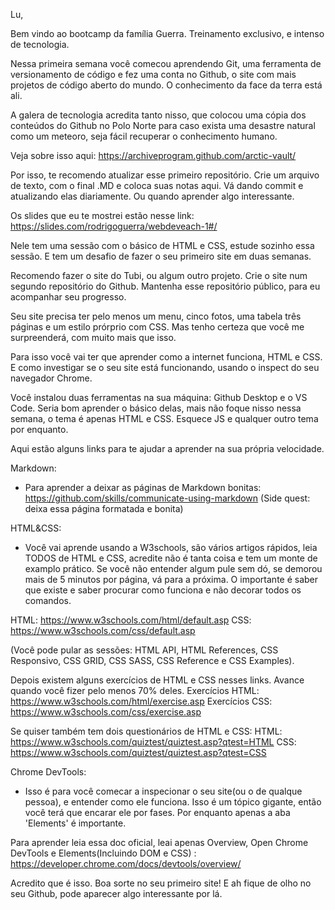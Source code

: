Lu,

Bem vindo ao bootcamp da família Guerra. Treinamento exclusivo, e intenso de tecnologia.

Nessa primeira semana você comecou aprendendo Git, uma ferramenta de versionamento de código e fez uma conta no Github, o site com mais projetos de código aberto do mundo. O conhecimento da face da terra está ali.

A galera de tecnologia acredita tanto nisso, que colocou uma cópia dos conteúdos do Github no Polo Norte para caso exista uma desastre natural como um meteoro, seja fácil recuperar o conhecimento humano.

Veja sobre isso aqui: https://archiveprogram.github.com/arctic-vault/

Por isso, te recomendo atualizar esse primeiro repositório. Crie um arquivo de texto, com o final .MD e coloca suas notas aqui. Vá dando commit e atualizando elas diariamente. Ou quando aprender algo interessante.

Os slides que eu te mostrei estão nesse link: https://slides.com/rodrigoguerra/webdeveach-1#/

Nele tem uma sessão com o básico de HTML e CSS, estude sozinho essa sessão. E tem um desafio de fazer o seu primeiro site em duas semanas.

Recomendo fazer o site do Tubi, ou algum outro projeto. Crie o site num segundo repositório do Github.
Mantenha esse repositório público, para eu acompanhar seu progresso.

Seu site precisa ter pelo menos um menu, cinco fotos, uma tabela três páginas e um estilo prórprio com CSS. Mas tenho certeza que você me surpreenderá, com muito mais que isso.

Para isso você vai ter que aprender como a internet funciona, HTML e CSS. E como investigar se o seu site está funcionando, usando o inspect do seu navegador Chrome.

Você instalou duas ferramentas na sua máquina: Github Desktop e o VS Code. Seria bom aprender o básico delas, mais não foque nisso nessa semana, o tema é apenas HTML e CSS. Esquece JS e qualquer outro tema por enquanto.

Aqui estão alguns links para te ajudar a aprender na sua própria velocidade.

Markdown:

- Para aprender a deixar as páginas de Markdown bonitas:
  https://github.com/skills/communicate-using-markdown
  (Side quest: deixa essa página formatada e bonita)

HTML&CSS:

- Você vai aprende usando a W3schools, são vários artigos rápidos, leia TODOS de HTML e CSS, acredite não é tanta coisa e tem um monte de examplo prático. Se você não entender algum pule sem dó, se demorou mais de 5 minutos por página, vá para a próxima. O importante é saber que existe e saber procurar como funciona e não decorar todos os comandos.

HTML: https://www.w3schools.com/html/default.asp
CSS: https://www.w3schools.com/css/default.asp

(Você pode pular as sessões: HTML API, HTML References, CSS Responsivo, CSS GRID, CSS SASS, CSS Reference e CSS Examples).

Depois existem alguns exercícios de HTML e CSS nesses links. Avance quando você fizer pelo menos 70% deles.
Exercícios HTML: https://www.w3schools.com/html/exercise.asp
Exercícios CSS: https://www.w3schools.com/css/exercise.asp

Se quiser também tem dois questionários de HTML e CSS:
HTML: https://www.w3schools.com/quiztest/quiztest.asp?qtest=HTML
CSS: https://www.w3schools.com/quiztest/quiztest.asp?qtest=CSS

Chrome DevTools:

- Isso é para você comecar a inspecionar o seu site(ou o de qualque pessoa), e entender como ele funciona. Isso é um tópico gigante, então você terá que encarar ele por fases. Por enquanto apenas a aba 'Elements' é importante.

Para aprender leia essa doc oficial, leai apenas Overview, Open Chrome DevTools e Elements(Incluindo DOM e CSS) :
https://developer.chrome.com/docs/devtools/overview/

Acredito que é isso. Boa sorte no seu primeiro site! E ah fique de olho no seu Github, pode aparecer algo interessante por lá.

